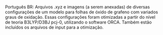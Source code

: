 Português BR: Arquivos .xyz e imagens (a serem anexadas) de diversas configurações de um modelo para folhas de óxido de grafeno com variados graus de oxidação. Essas configurações foram otimizadas a partir do nível de teoria B3LYP/D3BJ pcj-0, utilizando o software ORCA. Também estão incluídos os arquivos de input para a otimização.
